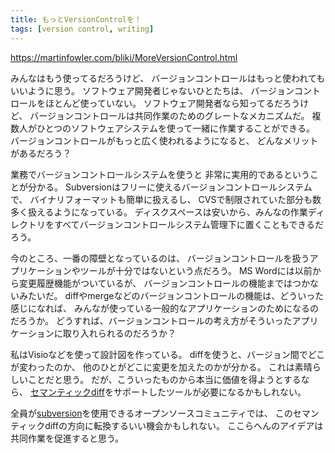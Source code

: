```yaml
---
title: もっとVersionControlを！
tags: [version control, writing]
---
```


https://martinfowler.com/bliki/MoreVersionControl.html

みんなはもう使ってるだろうけど、
バージョンコントロールはもっと使われてもいいように思う。
ソフトウェア開発者じゃないひとたちは、
バージョンコントロールをほとんど使っていない。
ソフトウェア開発者なら知ってるだろうけど、
バージョンコントロールは共同作業のためのグレートなメカニズムだ。
複数人がひとつのソフトウェアシステムを使って一緒に作業することができる。
バージョンコントロールがもっと広く使われるようになると、
どんなメリットがあるだろう？

業務でバージョンコントロールシステムを使うと
非常に実用的であるということが分かる。
Subversionはフリーに使えるバージョンコントロールシステムで、
バイナリフォーマットも簡単に扱えるし、
CVSで制限されていた部分も数多く扱えるようになっている。
ディスクスペースは安いから、みんなの作業ディレクトリをすべてバージョンコントロールシステム管理下に置くこともできるだろう。

今のところ、一番の障壁となっているのは、
バージョンコントロールを扱うアプリケーションやツールが十分ではないという点だろう。
MS Wordには以前から変更履歴機能がついているが、
バージョンコントロールの機能まではつかないみたいだ。
diffやmergeなどのバージョンコントロールの機能は、どういった感じになれば、
みんなが使っている一般的なアプリケーションのためになるのだろうか。
どうすれば、バージョンコントロールの考え方がそういったアプリケーションに取り入れられるのだろうか？

私はVisioなどを使って設計図を作っている。
diffを使うと、バージョン間でどこが変わったのか、
他のひとがどこに変更を加えたのかが分かる。
これは素晴らしいことだと思う。
だが、こういったものから本当に価値を得ようとするなら、
[セマンティックdiff](/SemanticDiff)をサポートしたツールが必要になるかもしれない。

全員が[subversion](http://subversion.tigris.org/)を使用できるオープンソースコミュニティでは、
このセマンティックdiffの方向に転換するいい機会かもしれない。
ここらへんのアイデアは共同作業を促進すると思う。
